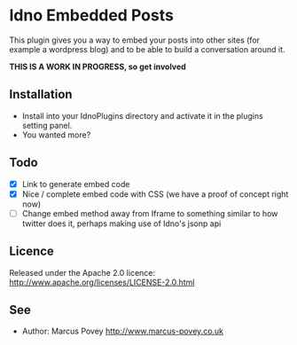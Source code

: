 Idno Embedded Posts
===================

This plugin gives you a way to embed your posts into other sites (for example a wordpress blog) and to be able to build a conversation around it.

**THIS IS A WORK IN PROGRESS, so get involved**

Installation
------------

 * Install into your IdnoPlugins directory and activate it in the plugins setting panel.
 * You wanted more?

Todo
----
* [X] Link to generate embed code
* [X] Nice / complete embed code with CSS (we have a proof of concept right now)
* [ ] Change embed method away from Iframe to something similar to how twitter does it, perhaps making use of Idno's jsonp api

Licence
-------

Released under the Apache 2.0 licence: http://www.apache.org/licenses/LICENSE-2.0.html

See
---
 * Author: Marcus Povey <http://www.marcus-povey.co.uk> 

